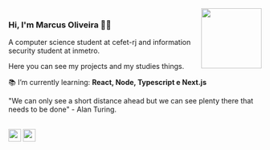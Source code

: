 <img align="right" src="https://user-images.githubusercontent.com/53785487/116784245-97ccc700-aa69-11eb-9312-f85298f9e3d4.png" width="120"/>

### Hi, I'm Marcus Oliveira 👋🏻</h1>

<div align="start">
A computer science student at cefet-rj and information security student at inmetro.

<br/>

Here you can see my projects and my studies things.

:books: I’m currently learning: **React, Node, Typescript e Next.js**

</div>

<div align="start">
"We can only see a short distance ahead but we can see plenty there that needs to be done" - Alan Turing.
</div>

<br/>

[<img src="https://img.shields.io/badge/Marcus Oliveira-43AD74?style=flat-square&logo=linkedin&logoColor=black&labelColor=3A9464" height="25" />](https://www.linkedin.com/in/marcus-oliveira-3b92011a7/)
[<img src="https://img.shields.io/badge/Markusvi17@gmail.com-43AD74?style=flat-square&logo=gmail&logoColor=black&labelColor=3A9464" height="25" />](mailto:markusvi17@gmail.com)

</div>
